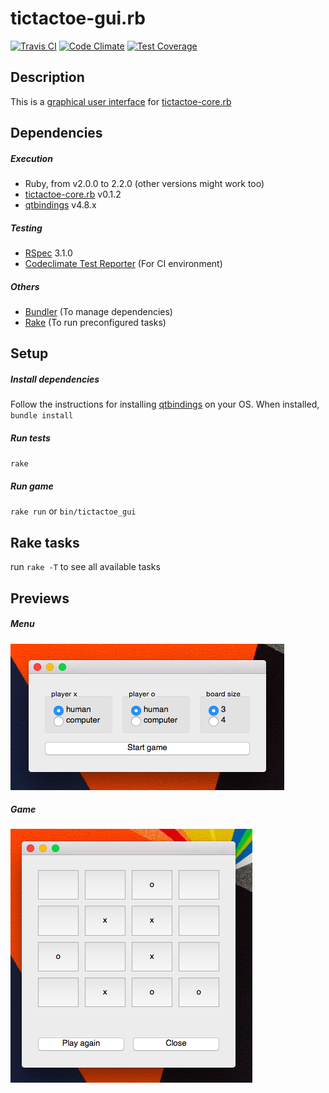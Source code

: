 # tictactoe-gui.rb
[![Travis CI](https://travis-ci.org/demonh3x/tictactoe-gui.rb.svg?branch=master)](https://travis-ci.org/demonh3x/tictactoe-gui.rb)
[![Code Climate](https://codeclimate.com/github/demonh3x/tictactoe-gui.rb/badges/gpa.svg)](https://codeclimate.com/github/demonh3x/tictactoe-gui.rb)
[![Test Coverage](https://codeclimate.com/github/demonh3x/tictactoe-gui.rb/badges/coverage.svg)](https://codeclimate.com/github/demonh3x/tictactoe-gui.rb/coverage)

## Description

This is a [graphical user interface][gui] for [tictactoe-core.rb][core]

[gui]: http://en.wikipedia.org/wiki/Graphical_user_interface
[core]: https://github.com/demonh3x/tictactoe-core.rb

## Dependencies

##### Execution
* Ruby, from v2.0.0 to 2.2.0 (other versions might work too)
* [tictactoe-core.rb][core] v0.1.2
* [qtbindings][qt] v4.8.x

[qt]: https://github.com/ryanmelt/qtbindings/

##### Testing
* [RSpec][rspec] 3.1.0
* [Codeclimate Test Reporter][climate] (For CI environment)

[rspec]: http://rspec.info/
[climate]: https://github.com/codeclimate/ruby-test-reporter

##### Others
* [Bundler][bundler] (To manage dependencies)
* [Rake][rake] (To run preconfigured tasks)

[bundler]: http://bundler.io/
[rake]: https://github.com/ruby/rake

## Setup

##### Install dependencies
Follow the instructions for installing [qtbindings][qt] on your OS. When installed, `bundle install`

##### Run tests
`rake`

##### Run game
`rake run` or `bin/tictactoe_gui`

## Rake tasks
run `rake -T` to see all available tasks

## Previews

##### Menu
![](https://raw.githubusercontent.com/demonh3x/tictactoe-gui.rb/master/previews/gui_menu.png)

##### Game
![](https://raw.githubusercontent.com/demonh3x/tictactoe-gui.rb/master/previews/gui_4x4game.png)
